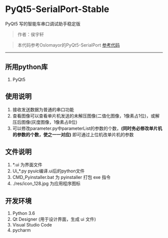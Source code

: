 # PyQt5-SerialPort-Stable
PyQt5 写的智能车串口调试助手稳定版  
>作者：侯宇轩

> 本代码参考Oslomayor的PyQt5-SerialPort 
> [参考代码](https://github.com/Oslomayor/PyQt5-SerialPort-Stable)  

---

## 所用python库
1. PyQt5

## 使用说明
1. 接收发送数据为普通的串口功能
2. 查看图像可以查看单片机发送的未解压图像(二值化图像，1像素占1位)，或解压后图像(灰度图像，1像素占8位)
3. 可以修改parameter.py中parameterList的参数的个数，**(同时务必修改单片机的参数的个数，使之一一对应)** 即可通过上位机改单片机的参数

## 文件说明
1. *.ui 为界面文件  
2. Ui_*.py pyuic编译.ui后的python文件  
3. CMD_Pyinstaller.bat 为 pyinstaller 打包 exe 指令  
4. ./res/icon_128.jpg 为应用程序图标  

## 开发环境
1. Python 3.6 
2. Qt Designer (用于设计界面，生成 ui 文件)
3. Visual Studio Code
4. pycharm

